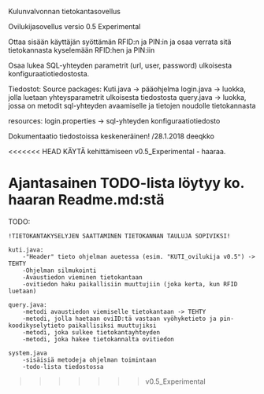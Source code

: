 Kulunvalvonnan tietokantasovellus

Ovilukijasovellus versio 0.5 Experimental





Ottaa sisään käyttäjän syöttämän RFID:n ja PIN:in ja osaa verrata sitä tietokannasta kyselemään RFID:hen ja PIN:iin

Osaa lukea SQL-yhteyden parametrit (url, user, password) ulkoisesta konfiguraatiotiedostosta.


Tiedostot:
Source packages:
    Kuti.java -> pääohjelma
    login.java -> luokka, jolla luetaan yhteysparametrit ulkoisesta tiedostosta
    query.java -> luokka, jossa on metodit sql-yhteyden avaamiselle ja tietojen noudolle tietokannasta

resources:
    login.properties -> sql-yhteyden konfiguraatiotiedosto


Dokumentaatio tiedostoissa keskeneräinen! /28.1.2018 deeqkko

<<<<<<< HEAD
KÄYTÄ kehittämiseen v0.5_Experimental - haaraa. 

Ajantasainen TODO-lista löytyy ko. haaran Readme.md:stä
=======
TODO:

    !TIETOKANTAKYSELYJEN SAATTAMINEN TIETOKANNAN TAULUJA SOPIVIKSI!

    kuti.java:
        -"Header" tieto ohjelman auetessa (esim. "KUTI_ovilukija v0.5") -> TEHTY
        -Ohjelman silmukointi
        -Avaustiedon vieminen tietokantaan
        -ovitiedon haku paikallisiin muuttujiin (joka kerta, kun RFID luetaan)
        
    query.java:
        -metodi avaustiedon viemiselle tietokantaan -> TEHTY 
        -metodi, jolla haetaan oviID:tä vastaan vyöhyketieto ja pin-koodikyselytieto paikallisiksi muuttujiksi
        -metodi, joka sulkee tietokantayhteyden
        -metodi, joka hakee tietokannalta ovitiedon

    system.java
        -sisäisiä metodeja ohjelman toimintaan
        -todo-lista tiedostossa

>>>>>>> v0.5_Experimental
